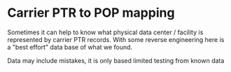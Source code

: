 # Carrier PTR to POP mapping
Sometimes it can help to know what physical data center / facility is represented by carrier PTR records.
With some reverse engineering here is a "best effort" data base of what we found.

Data may include mistakes, it is only based limited testing from known data
